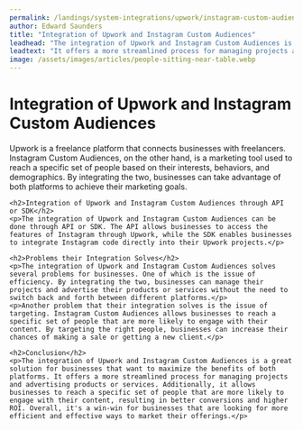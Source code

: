 ```yaml
---
permalink: /landings/system-integrations/upwork/instagram-custom-audiences
author: Edward Saunders
title: "Integration of Upwork and Instagram Custom Audiences"
leadhead: "The integration of Upwork and Instagram Custom Audiences is a great solution for businesses that want to maximize the benefits of both platforms"
leadtext: "It offers a more streamlined process for managing projects and advertising products or services. Additionally, it allows businesses to reach a specific set of people that are more likely to engage with their content, resulting in better conversions and higher ROI. Overall, it's a win-win for businesses that are looking for more efficient and effective ways to market their offerings."
image: /assets/images/articles/people-sitting-near-table.webp
---
```

<div class="arttext">	<h1>Integration of Upwork and Instagram Custom Audiences</h1>
	<p>Upwork is a freelance platform that connects businesses with freelancers. Instagram Custom Audiences, on the other hand, is a marketing tool used to reach a specific set of people based on their interests, behaviors, and demographics. By integrating the two, businesses can take advantage of both platforms to achieve their marketing goals.</p>

	<h2>Integration of Upwork and Instagram Custom Audiences through API or SDK</h2>
	<p>The integration of Upwork and Instagram Custom Audiences can be done through API or SDK. The API allows businesses to access the features of Instagram through Upwork, while the SDK enables businesses to integrate Instagram code directly into their Upwork projects.</p>

	<h2>Problems their Integration Solves</h2>
	<p>The integration of Upwork and Instagram Custom Audiences solves several problems for businesses. One of which is the issue of efficiency. By integrating the two, businesses can manage their projects and advertise their products or services without the need to switch back and forth between different platforms.</p>
	<p>Another problem that their integration solves is the issue of targeting. Instagram Custom Audiences allows businesses to reach a specific set of people that are more likely to engage with their content. By targeting the right people, businesses can increase their chances of making a sale or getting a new client.</p>

	<h2>Conclusion</h2>
	<p>The integration of Upwork and Instagram Custom Audiences is a great solution for businesses that want to maximize the benefits of both platforms. It offers a more streamlined process for managing projects and advertising products or services. Additionally, it allows businesses to reach a specific set of people that are more likely to engage with their content, resulting in better conversions and higher ROI. Overall, it's a win-win for businesses that are looking for more efficient and effective ways to market their offerings.</p>
</div>